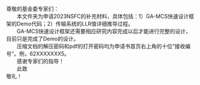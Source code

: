 尊敬的基金委专家们：  
&emsp;&emsp;本文件夹为申请2023NSFC的补充材料，具体包括：1）GA-MCS快速设计框架的Demo代码；2）传输系统的LLR值详细推导过程。  
&emsp;&emsp;GA-MCS快速设计框架还需要相应研究内容完成以后才能进行完整的设计，目前只是完成了Demo的设计。  
&emsp;&emsp;压缩文档的解压密码和pdf的打开密码均为申请书首页右上角的十位“接收编号”。例，62XXXXXXX5。  
&emsp;&emsp;感谢专家们的指导！  
&emsp;&emsp;此致  
敬礼！
